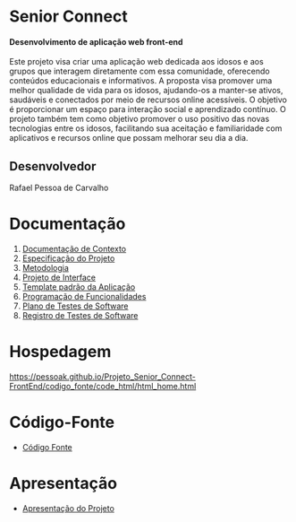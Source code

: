 # Senior Connect

#### Desenvolvimento de aplicação web front-end

Este projeto visa criar uma aplicação web dedicada aos idosos e aos grupos que interagem diretamente com essa comunidade, oferecendo conteúdos educacionais e informativos. A proposta visa promover uma melhor qualidade de vida para os idosos, ajudando-os a manter-se ativos, saudáveis e conectados por meio de recursos online acessíveis. O objetivo é proporcionar um espaço para interação social e aprendizado contínuo. O projeto também tem como objetivo promover o uso positivo das novas tecnologias entre os idosos, facilitando sua aceitação e familiaridade com aplicativos e recursos online que possam melhorar seu dia a dia.

## Desenvolvedor

Rafael Pessoa de Carvalho

# Documentação

<ol>
<li><a href="documentos/01-Documentação de Contexto.md"> Documentação de Contexto</a></li>
<li><a href="documentos/02-Especificação do Projeto.md"> Especificação do Projeto</a></li>
<li><a href="documentos/03-Metodologia.md"> Metodologia</a></li>
<li><a href="documentos/04-Projeto de Interface.md"> Projeto de Interface</a></li>
<li><a href="documentos/05-Template padrão da Aplicação.md"> Template padrão da Aplicação</a></li>
<li><a href="documentos/06-Programação de Funcionalidades.md"> Programação de Funcionalidades</a></li>
<li><a href="documentos/07-Plano de Testes de Software.md"> Plano de Testes de Software</a></li>
<li><a href="documentos/08-Registro de Testes de Software.md"> Registro de Testes de Software</a></li>
</ol>

# Hospedagem

https://pessoak.github.io/Projeto_Senior_Connect-FrontEnd/codigo_fonte/code_html/html_home.html

# Código-Fonte

* <a href="codigo_fonte/code_html/html_home.html">Código Fonte</a>

# Apresentação

* <a href="apresentacao/README.md">Apresentação do Projeto</a>
